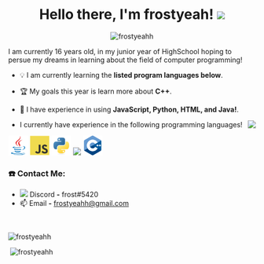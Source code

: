 <h1 align="center">Hello there, I'm frostyeah! <img src="https://github.com/TheDudeThatCode/TheDudeThatCode/blob/master/Assets/Hi.gif" width="25px"></h1>
<p align="center"> <img src="https://komarev.com/ghpvc/?username=frostyeahh&label=Profile%20views&color=0e75b6&style=flat" alt="frostyeahh" /> </p>

I am currently 16 years old, in my junior year of HighSchool hoping to persue my dreams in learning about the field of computer programming!

- 💡 I am currently learning the **listed program languages below**.

- 🏆 My goals this year is learn more about **C++**.

- 🥇 I have experience in using **JavaScript, Python, HTML, and Java!**.

<p align=center>
<img align=right src="https://lanyard-profile-readme.vercel.app/api/804660273444159518?bg=00000000" />
<p align=left>
  
 - I currently have experience in the following programming languages! 
<p allign="center">
   <img src="https://raw.githubusercontent.com/devicons/devicon/master/icons/java/java-original.svg" height="auto" width="40px">
   <img src="https://raw.githubusercontent.com/devicons/devicon/master/icons/javascript/javascript-original.svg" height="auto" width="40px">
   <img src="https://raw.githubusercontent.com/devicons/devicon/master/icons/python/python-original.svg" height="auto" width="40px">
   <img src="https://www.vectorlogo.zone/logos/kotlinlang/kotlinlang-icon.svg" height="auto" width="40px">
   <img src="https://raw.githubusercontent.com/devicons/devicon/master/icons/cplusplus/cplusplus-original.svg" height="auto" width="40px">
</p>

### ☎️ Contact Me:
 -  <img src="https://raw.githubusercontent.com/rahuldkjain/github-profile-readme-generator/master/src/images/icons/Social/discord.svg" width="20px"> Discord **-** frost#5420
 - 📫 Email **-** frostyeahh@gmail.com 

<div>
  &nbsp;
  <p><img src="https://github-readme-stats.vercel.app/api/top-langs?username=frostyeahh&show_icons=true&theme=dark&hide_border=true&locale=en&layout=compact" alt="frostyeahh" /></p>
  <p>&nbsp;<img src="https://github-readme-stats.vercel.app/api?username=frostyeahh&show_icons=true&theme=dark&hide_border=true&locale=en" alt="frostyeahh" /></p>
</div>
